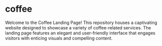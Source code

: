 # coffee
Welcome to the Coffee Landing Page! This repository houses a captivating website designed to showcase a variety of coffee-related services. The landing page features an elegant and user-friendly interface that engages visitors with enticing visuals and compelling content.
